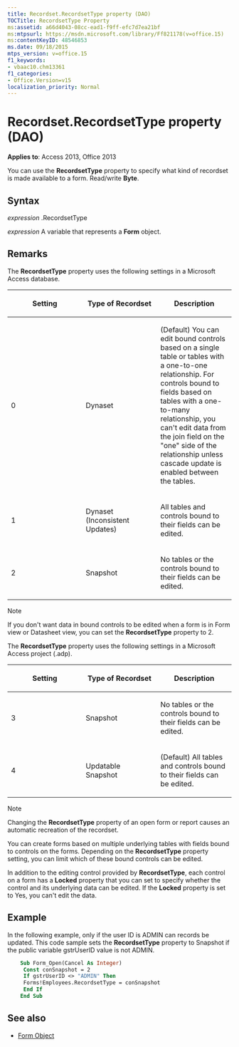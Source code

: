 ```yaml
---
title: Recordset.RecordsetType property (DAO)
TOCTitle: RecordsetType Property
ms:assetid: a66d4043-08cc-ead1-f9ff-efc7d7ea21bf
ms:mtpsurl: https://msdn.microsoft.com/library/Ff821178(v=office.15)
ms:contentKeyID: 48546853
ms.date: 09/18/2015
mtps_version: v=office.15
f1_keywords:
- vbaac10.chm13361
f1_categories:
- Office.Version=v15
localization_priority: Normal
---
```


# Recordset.RecordsetType property (DAO)

**Applies to**: Access 2013, Office 2013

You can use the **RecordsetType** property to specify what kind of recordset is made available to a form. Read/write **Byte**.

## Syntax

*expression* .RecordsetType

*expression* A variable that represents a **Form** object.

## Remarks

The **RecordsetType** property uses the following settings in a Microsoft Access database.

<table>
<colgroup>
<col style="width: 33%" />
<col style="width: 33%" />
<col style="width: 33%" />
</colgroup>
<thead>
<tr class="header">
<th><p>Setting</p></th>
<th><p>Type of Recordset</p></th>
<th><p>Description</p></th>
</tr>
</thead>
<tbody>
<tr class="odd">
<td><p>0</p></td>
<td><p>Dynaset</p></td>
<td><p>(Default) You can edit bound controls based on a single table or tables with a one-to-one relationship. For controls bound to fields based on tables with a one-to-many relationship, you can't edit data from the join field on the &quot;one&quot; side of the relationship unless cascade update is enabled between the tables.</p></td>
</tr>
<tr class="even">
<td><p>1</p></td>
<td><p>Dynaset (Inconsistent Updates)</p></td>
<td><p>All tables and controls bound to their fields can be edited.</p></td>
</tr>
<tr class="odd">
<td><p>2</p></td>
<td><p>Snapshot</p></td>
<td><p>No tables or the controls bound to their fields can be edited.</p></td>
</tr>
</tbody>
</table>

> [!NOTE]
> If you don't want data in bound controls to be edited when a form is in Form view or Datasheet view, you can set the **RecordsetType** property to 2.

The **RecordsetType** property uses the following settings in a Microsoft Access project (.adp).

<table>
<colgroup>
<col style="width: 33%" />
<col style="width: 33%" />
<col style="width: 33%" />
</colgroup>
<thead>
<tr class="header">
<th><p>Setting</p></th>
<th><p>Type of Recordset</p></th>
<th><p>Description</p></th>
</tr>
</thead>
<tbody>
<tr class="odd">
<td><p>3</p></td>
<td><p>Snapshot</p></td>
<td><p>No tables or the controls bound to their fields can be edited.</p></td>
</tr>
<tr class="even">
<td><p>4</p></td>
<td><p>Updatable Snapshot</p></td>
<td><p>(Default) All tables and controls bound to their fields can be edited.</p></td>
</tr>
</tbody>
</table>

> [!NOTE]
> Changing the **RecordsetType** property of an open form or report causes an automatic recreation of the recordset.

You can create forms based on multiple underlying tables with fields bound to controls on the forms. Depending on the **RecordsetType** property setting, you can limit which of these bound controls can be edited.

In addition to the editing control provided by **RecordsetType**, each control on a form has a **Locked** property that you can set to specify whether the control and its underlying data can be edited. If the **Locked** property is set to Yes, you can't edit the data.

## Example

In the following example, only if the user ID is ADMIN can records be updated. This code sample sets the **RecordsetType** property to Snapshot if the public variable gstrUserID value is not ADMIN.

```vb
    Sub Form_Open(Cancel As Integer) 
     Const conSnapshot = 2 
     If gstrUserID <> "ADMIN" Then 
     Forms!Employees.RecordsetType = conSnapshot 
     End If 
    End Sub
```

## See also

- [Form Object](https://docs.microsoft.com/office/vba/api/Access.Form)


